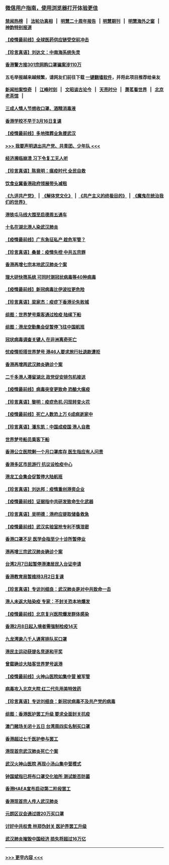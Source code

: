 ### [微信用户指南，使用浏览器打开体验更佳](https://github.com/gfw-breaker/banned-news1/blob/master/indexes/wechat-guide.md?t=0)
#### [禁闻热榜](热点新闻.md?t=0)  &nbsp;&nbsp;|&nbsp;&nbsp; [法轮功真相](https://github.com/gfw-breaker/truth/blob/master/README.md?t=0) &nbsp;&nbsp;|&nbsp;&nbsp; [明慧二十周年报告](https://github.com/gfw-breaker/mh-reports/blob/master/README.md?t=0) &nbsp;&nbsp;|&nbsp;&nbsp;[明慧期刊](https://github.com/gfw-breaker/mh-qikan) &nbsp;&nbsp;|&nbsp;&nbsp; [明慧海外之窗](https://github.com/gfw-breaker/mh-news/blob/master/README.md?t=0) &nbsp;&nbsp;|&nbsp;&nbsp; [神韵特别报道](https://github.com/gfw-breaker/mh-news/blob/master/shenyun.md?t=0)
#### [【疫情最前线】全球医药供应链受空前冲击](../pages/nsc415/n11869614.md?t=02160002) 
#### [【珍言真语】刘达文：中南海系统失灵](../pages/nsc415/n11869465.md?t=02160002) 
#### [香港警方接301宗网购口罩骗案涉110万](../pages/nsc415/n11867572.md?t=02160002) 
#### 五毛举报越来越频繁，请网友们前往下载 [一键翻墙软件](https://github.com/gfw-breaker/ssr-accounts)，并将此项目推荐给亲友
#### [新闻拍案惊奇](https://github.com/gfw-breaker/banned-news1/blob/master/pages/link4.md) &nbsp;&nbsp;|&nbsp;&nbsp; [江峰时刻](https://github.com/gfw-breaker/banned-news1/blob/master/pages/link4.md) &nbsp;&nbsp;|&nbsp;&nbsp; [文昭谈古论今](https://github.com/gfw-breaker/banned-news1/blob/master/pages/link4.md) &nbsp;&nbsp;|&nbsp;&nbsp; [天亮时分](https://github.com/gfw-breaker/banned-news1/blob/master/pages/link4.md) &nbsp;&nbsp;|&nbsp;&nbsp; [萧茗看世界](https://github.com/gfw-breaker/banned-news1/blob/master/pages/link4.md) &nbsp;&nbsp;|&nbsp;&nbsp; [北京老茶馆](https://github.com/gfw-breaker/banned-news1/blob/master/pages/link4.md) &nbsp;&nbsp;|&nbsp;&nbsp; 
#### [三成人情人节想收口罩、酒精消毒液](../pages/nsc415/n11867523.md?t=02160002) 
#### [香港学校不早于3月16日复课](../pages/nsc415/n11867498.md?t=02160002) 
#### [【疫情最前线】多地殡葬业急援武汉](../pages/nsc415/n11866914.md?t=02160002) 
#### [>>> 我要声明退出共产党、共青团、少年队 <<<](https://github.com/begood0513/goodnews/blob/master/quit/letter.md) 
#### [经济濒临崩溃 习下令复工无人听](../pages/nsc415/n11867269.md?t=02160002) 
#### [【珍言真语】陈竟明：瘟疫时代 全民自救](../pages/nsc415/n11866765.md?t=02160002) 
#### [饮食业冀香港政府领展带头减租](../pages/nsc415/n11864876.md?t=02160002) 
#### [《九评共产党》](https://github.com/begood0513/9ping.md/blob/master/README.md) &nbsp;|&nbsp; [《解体党文化》](../../../../jtdwh.md/blob/master/README.md)  &nbsp;|&nbsp; [《共产主义的终极目的》](../../../../gczydzjmd.md/blob/master/README.md) &nbsp;|&nbsp; [《魔鬼在统治我们的世界》](../../../../mgztzwmdsj.md/blob/master/README.md) 
#### [港铁屯马线大围至启德周五通车](../pages/nsc415/n11864842.md?t=02160002) 
#### [十名在湖北港人染武汉肺炎](../pages/nsc415/n11864807.md?t=02160002) 
#### [【疫情最前线】广东急征私产 趁危军管？](../pages/nsc415/n11864205.md?t=02160002) 
#### [【珍言真语】桑普：疫情失控 中共五宗罪](../pages/nsc415/n11864157.md?t=02160002) 
#### [香港再增七宗本地武汉肺炎个案](../pages/nsc415/n11862405.md?t=02160002) 
#### [理大研快筛系统 可同时测冠状病毒等40种病毒](../pages/nsc415/n11862376.md?t=02160002) 
#### [【疫情最前线】新冠病毒比伊波拉更危险](../pages/nsc415/n11862199.md?t=02160002) 
#### [【珍言真语】梁家杰：疫症下香港沦失败城](../pages/nsc415/n11861588.md?t=02160002) 
#### [组图：世界梦号乘客通过检疫 陆续下船](../pages/nsc415/n11858302.md?t=02160002) 
#### [组图：港龙空勤集会促暂停飞往中国航班](../pages/nsc415/n11858190.md?t=02160002) 
#### [冠状病毒调查关键人 在非洲离奇死亡](../pages/nsc415/n11859798.md?t=02160002) 
#### [忧疫情拒搭世界梦号 港46人要求旅行社退款遭拒](../pages/nsc415/n11859849.md?t=02160002) 
#### [香港再增两武汉肺炎确诊个案](../pages/nsc415/n11859833.md?t=02160002) 
#### [二千多港人滞留湖北 政党促安排包机接送](../pages/nsc415/n11859831.md?t=02160002) 
#### [【疫情最前线】病毒突变更致命 恐酿大瘟疫](../pages/nsc415/n11859604.md?t=02160002) 
#### [【珍言真语】黎明：疫症危机 闪现转变火花](../pages/nsc415/n11859199.md?t=02160002) 
#### [【疫情最前线】死亡人数恐上万 6成病逝家中](../pages/nsc415/n11856687.md?t=02160002) 
#### [【珍言真语】潘东凯：中国成疫国 港人自救](../pages/nsc415/n11856962.md?t=02160002) 
#### [世界梦号船员乘客下船](../pages/nsc415/n11856883.md?t=02160002) 
#### [香港公立医院剩一个月口罩库存 医生指应有人问责](../pages/nsc415/n11856875.md?t=02160002) 
#### [香港多区市民游行 抗议设检疫中心](../pages/nsc415/n11856866.md?t=02160002) 
#### [港龙工会集会促暂停大陆航班](../pages/nsc415/n11856840.md?t=02160002) 
#### [【珍言真语】刘达邦：疫情重创港资企业](../pages/nsc415/n11854274.md?t=02160002) 
#### [【疫情最前线】证据指中共研发致命生化武器](../pages/nsc415/n11853087.md?t=02160002) 
#### [【珍言真语】吴明德：港府应提取储备救急](../pages/nsc415/n11852734.md?t=02160002) 
#### [【疫情最前线】武汉实验室抢专利不慎泄密](../pages/nsc415/n11850310.md?t=02160002) 
#### [香港口罩不足 医学会指至少十诊所暂停业](../pages/nsc415/n11850301.md?t=02160002) 
#### [港再增三宗武汉肺炎确诊个案](../pages/nsc415/n11850328.md?t=02160002) 
#### [台湾2月7日起暂停港澳居民入台证申请](../pages/nsc415/n11850304.md?t=02160002) 
#### [香港教育局暂维持3月2日复课](../pages/nsc415/n11850260.md?t=02160002) 
#### [【珍言真语】专访刘细良：武汉肺炎是对中共致命一击](../pages/nsc415/n11849934.md?t=02160002) 
#### [港人未返大陆染疫 专家：不封关恐本地爆发](../pages/nsc415/n11848021.md?t=02160002) 
#### [【疫情最前线】北京复兴医院爆发群体感染](../pages/nsc415/n11847626.md?t=02160002) 
#### [香港2月8日起入境者需强制检疫14天](../pages/nsc415/n11847658.md?t=02160002) 
#### [九龙湾逾八千人通宵排队买口罩](../pages/nsc415/n11847647.md?t=02160002) 
#### [港民主运动获提名竞逐和平奖](../pages/nsc415/n11847633.md?t=02160002) 
#### [曾载确诊大陆客世界梦号返港](../pages/nsc415/n11847608.md?t=02160002) 
#### [【疫情最前线】火神山医院如集中营 被军管](../pages/nsc415/n11847524.md?t=02160002) 
#### [病毒攻入北京大院 红二代先用美特效药](../pages/nsc415/n11847427.md?t=02160002) 
#### [【珍言真语】专访刘细良：新冠状病毒不及共产党的病毒](../pages/nsc415/n11847164.md?t=02160002) 
#### [组图：香港医护罢工升级 要求全面封关抗疫](../pages/nsc415/n11844107.md?t=02160002) 
#### [澳门赌场关闭十五日 台湾周四实名制买口罩](../pages/nsc415/n11845083.md?t=02160002) 
#### [香港超过七千医护参与罢工](../pages/nsc415/n11845051.md?t=02160002) 
#### [港现首宗武汉肺炎死亡个案](../pages/nsc415/n11844998.md?t=02160002) 
#### [武汉火神山医院 再现小汤山集中营模式](../pages/nsc415/n11844763.md?t=02160002) 
#### [钟国斌指已将布口罩交化验所 测试能否防菌](../pages/nsc415/n11842783.md?t=02160002) 
#### [香港HAEA宣布启动第二阶段罢工](../pages/nsc415/n11842723.md?t=02160002) 
#### [香港现首宗人传人武汉肺炎](../pages/nsc415/n11842766.md?t=02160002) 
#### [元朗区议会通过拨20万买口罩](../pages/nsc415/n11842754.md?t=02160002) 
#### [讨好中共权贵 林郑伪封关 医护界罢工升级](../pages/nsc415/n11842359.md?t=02160002) 
#### [武汉肺炎摧毁中国经济 损失将超过16万亿](../pages/nsc415/n11839723.md?t=02160002) 

----
#### [ >>> 更早内容 <<< ](../indexes/nsc415-earlier.md)
